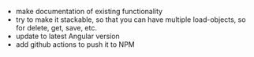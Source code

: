 - make documentation of existing functionality
- try to make it stackable, so that you can have multiple load-objects, so for delete, get, save, etc.
- update to latest Angular version
- add github actions to push it to NPM
